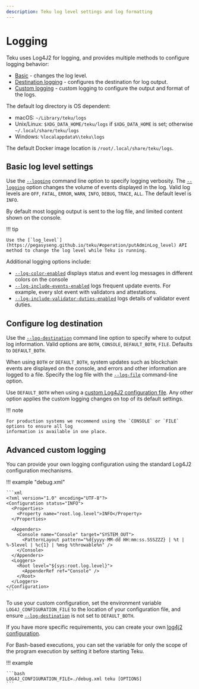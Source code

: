 ```yaml
---
description: Teku log level settings and log formatting
---
```


# Logging

Teku uses Log4J2 for logging, and provides multiple methods to configure logging behavior:

* [Basic](#basic-log-level-setting) - changes the log level.
* [Destination logging](#configure-log-destination) - configures the destination for log output.
* [Custom logging](#advanced-custom-logging) - custom logging to configure the output and format
    of the logs.

The default log directory is OS dependent:

* macOS: `~/Library/teku/logs`
* Unix/Linux: `$XDG_DATA_HOME/teku/logs` if `$XDG_DATA_HOME` is set; otherwise `~/.local/share/teku/logs`
* Windows: `%localappdata%\teku\logs`

The default Docker image location is `/root/.local/share/teku/logs`.

## Basic log level settings

Use the [`--logging`](../../Reference/CLI/CLI-Syntax.md#logging) command line option to specify
logging verbosity. The [`--logging`](../../Reference/CLI/CLI-Syntax.md#logging) option changes the
volume of events displayed in the log. Valid log levels are `OFF`, `FATAL`, `ERROR`, `WARN`,
`INFO`, `DEBUG`, `TRACE`, `ALL`. The default level is `INFO`.

By default most logging output is sent to the log file, and limited content shown on the console.

!!! tip

    Use the [`log_level`](https://pegasyseng.github.io/teku/#operation/putAdminLog_level) API
    method to change the log level while Teku is running.

Additional logging options include:

* [`--log-color-enabled`](../../Reference/CLI/CLI-Syntax.md#log-color-enabled)
    displays status and event log messages in different colors on the console
* [`--log-include-events-enabled`](../../Reference/CLI/CLI-Syntax.md#log-include-events-enabled)
    logs frequent update events. For example, every slot event with validators and attestations.
* [`--log-include-validator-duties-enabled`](../../Reference/CLI/CLI-Syntax.md#log-include-validator-duties-enabled)
    logs details of validator event duties.

## Configure log destination

Use the [`--log-destination`](../../Reference/CLI/CLI-Syntax.md#log-destination) command line
option to specify where to output log information. Valid options are `BOTH`, `CONSOLE`,
`DEFAULT_BOTH`, `FILE`. Defaults to `DEFAULT_BOTH`.

When using `BOTH` or `DEFAULT_BOTH`, system updates such as blockchain events
are displayed on the console, and errors and other information are logged to a file. Specify the log
file with the [`--log-file`](../../Reference/CLI/CLI-Syntax.md#log-file) command-line option.

Use `DEFAULT_BOTH` when using a [custom Log4J2 configuration file](#advanced-custom-logging). Any
other option applies the custom logging changes on top of its default settings.

!!! note

    For production systems we recommend using the `CONSOLE` or `FILE` options to ensure all log
    information is available in one place.

## Advanced custom logging

You can provide your own logging configuration using the standard Log4J2 configuration mechanisms.

!!! example "debug.xml"

    ```xml
    <?xml version="1.0" encoding="UTF-8"?>
    <Configuration status="INFO">
      <Properties>
        <Property name="root.log.level">INFO</Property>
      </Properties>

      <Appenders>
        <Console name="Console" target="SYSTEM_OUT">
          <PatternLayout pattern="%d{yyyy-MM-dd HH:mm:ss.SSSZZZ} | %t | %-5level | %c{1} | %msg %throwable%n" />
        </Console>
      </Appenders>
      <Loggers>
        <Root level="${sys:root.log.level}">
          <AppenderRef ref="Console" />
        </Root>
      </Loggers>
    </Configuration>
    ```

To use your custom configuration, set the environment variable `LOG4J_CONFIGURATION_FILE` to the
location of your configuration file, and ensure
[`--log-destination`](../../Reference/CLI/CLI-Syntax.md#log-destination) is not set to `DEFAULT_BOTH`.

If you have more specific requirements, you can create your own
[log4j2 configuration](https://logging.apache.org/log4j/2.x/manual/configuration.html).

For Bash-based executions, you can set the variable for only the scope of the program execution by
setting it before starting Teku.

!!! example

    ```bash
    LOG4J_CONFIGURATION_FILE=./debug.xml teku [OPTIONS]
    ```
